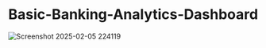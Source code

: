 # Basic-Banking-Analytics-Dashboard

![Screenshot 2025-02-05 224119](https://github.com/user-attachments/assets/6f161dbe-4e7a-42a4-9333-333f9b05c4fd)
